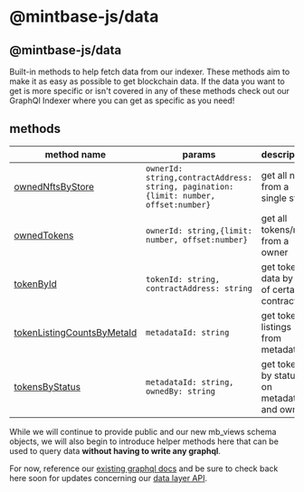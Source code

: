 # @mintbase-js/data

## @mintbase-js/data

Built-in methods to help fetch data from our indexer. These methods aim to make it as easy as possible to get blockchain data. If the data you want to get is more specific or isn't covered in any of these methods check out our GraphQl Indexer where you can get as specific as you need!

## methods

| method name                                                                                                                                 | params                                                                                | description                                  |
| ------------------------------------------------------------------------------------------------------------------------------------------- | ------------------------------------------------------------------------------------- | -------------------------------------------- |
| [ownedNftsByStore](https://github.com/Mintbase/mintbase-js/tree/alpha/packages/data/src/api/ownedNftsByStore/README.md)                     | `ownerId: string,contractAddress: string, pagination: {limit: number, offset:number}` | get all nfts from a single store             |
| [ownedTokens](https://github.com/Mintbase/mintbase-js/tree/alpha/packages/data/src/api/ownedTokens/README.md)                               | `ownerId: string,{limit: number, offset:number}`                                      | get all tokens/nfts from a owner             |
| [tokenById](https://github.com/Mintbase/mintbase-js/tree/alpha/packages/data/src/api/tokenById/README.md)                                   | `tokenId: string, contractAddress: string`                                            | get token data by id of certain contract     |
| [tokenListingCountsByMetaId](https://github.com/Mintbase/mintbase-js/tree/alpha/packages/data/src/api/tokenListingCountsByMetaId/README.md) | `metadataId: string`                                                                  | get token listings from metadata id          |
| [tokensByStatus](https://github.com/Mintbase/mintbase-js/tree/alpha/packages/data/src/api/tokensByStatus/README.md)                         | `metadataId: string, ownedBy: string`                                                 | get token by status on metadataId, and owner |

While we will continue to provide public and our new mb\_views schema objects, we will also begin to introduce helper methods here that can be used to query data **without having to write any graphql**.

For now, reference our [existing graphql docs](https://docs.mintbase.io/dev/read-data/mintbase-graph) and be sure to check back here soon for updates concerning our [data layer API](broken-reference).
